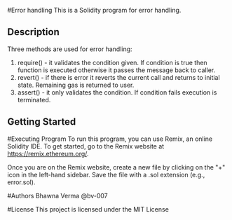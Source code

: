 #Error handling
This is a Solidity program for error handling.

## Description
Three methods are used for error handling:
1. require() - it validates the condition given. If condition is true then function is executed otherwise it passes the message back to caller.
2. revert() - if there is error it reverts the current call and returns to initial state. Remaining gas is returned to user.
3. assert() - it only validates the condition. If condition fails execution is terminated.


## Getting Started
  #Executing Program
  To run this program, you can use Remix, an online Solidity IDE. To get started, go to the Remix website at https://remix.ethereum.org/.

Once you are on the Remix website, create a new file by clicking on the "+" icon in the left-hand sidebar. Save the file with a .sol extension (e.g., error.sol).

#Authors
Bhawna Verma
@bv-007

#License
   This project is licensed under the MIT License
